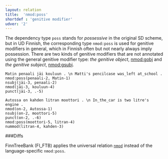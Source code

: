 ```yaml
---
layout: relation
title:  'nmod:poss'
shortdef : 'genitive modifier'
udver: '2'
---
```


The dependency type `poss` stands for *possessive* in the original SD
scheme, but in UD Finnish, the corresponding type `nmod:poss` is used
for genitive modifiers in general, which in Finnish often but not nearly
always imply possession. There are two kinds of genitive modifiers  that
are not annotated using the general genitive modifier type: *the genitive
object*, [nmod:gobj]() and *the genitive subject*, [nmod:gsubj]().

<!-- fname:poss1.pdf -->
~~~ sdparse
Matin penaali jäi kouluun . \n Matti's pencilcase was_left at_school .
nmod:poss(penaali-2, Matin-1)
nsubj(jäi-3, penaali-2)
nmod(jäi-3, kouluun-4)
punct(jäi-3, .-5)
~~~

<!-- fname:poss2.pdf -->
~~~ sdparse
Autossa on kahden litran moottori . \n In_the_car is two litre's engine .
nmod(on-2, Autossa-1)
nsubj(on-2, moottori-5)
punct(on-2, .-6)
nmod:poss(moottori-5, litran-4)
nummod(litran-4, kahden-3)
~~~

###Diffs

FinnTreeBank (FI_FTB) applies
the universal relation [`nmod`](http://universaldependencies.org/u/dep/all.html#al-u-dep/nmod)
instead of the language-specific `nmod:poss`.
<!-- Interlanguage links updated Po 11. listopadu 2024, 20:11:05 CET -->
